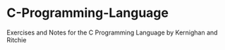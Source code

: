 # C-Programming-Language
Exercises and Notes for the C Programming Language by Kernighan and Ritchie
